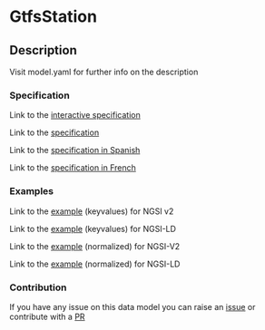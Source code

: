 # GtfsStation

## Description 

Visit model.yaml for further info on the description
### Specification

Link to the [interactive specification](https://swagger.lab.fiware.org/?url=https://smart-data-models.github.io/dataModel.UrbanMobility/GtfsStation/swagger.yaml)

Link to the [specification](https://github.com/smart-data-models/dataModel.UrbanMobility/blob/master/GtfsStation/doc/spec.md)

Link to the [specification in Spanish](https://github.com/smart-data-models/dataModel.UrbanMobility/blob/master/GtfsStation/doc/spec_ES.md)

Link to the [specification in French](https://github.com/smart-data-models/dataModel.UrbanMobility/blob/master/GtfsStation/doc/spec_FR.md)
### Examples

Link to the [example](https://smart-data-models.github.io/dataModel.UrbanMobility/GtfsStation/examples/example.json) (keyvalues) for NGSI v2

Link to the [example](https://smart-data-models.github.io/dataModel.UrbanMobility/GtfsStation/examples/example.jsonld) (keyvalues) for NGSI-LD

Link to the [example](https://smart-data-models.github.io/dataModel.UrbanMobility/GtfsStation/examples/example-normalized.json) (normalized) for NGSI-V2

Link to the [example](https://smart-data-models.github.io/dataModel.UrbanMobility/GtfsStation/examples/example-normalized.jsonld) (normalized) for NGSI-LD
### Contribution

 If you have any issue on this data model you can raise an [issue](https://github.com/smart-data-models/dataModel.UrbanMobility/issues)  or contribute with a [PR](https://github.com/smart-data-models/dataModel.UrbanMobility/pulls)